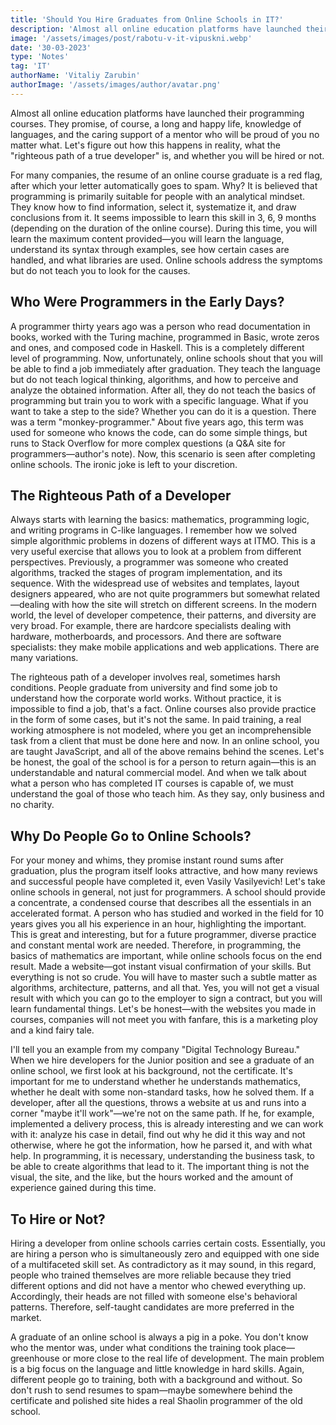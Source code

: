 ```yaml
---
title: 'Should You Hire Graduates from Online Schools in IT?'
description: 'Almost all online education platforms have launched their programming courses. They promise, of course, a long and happy life, knowledge of languages, and the caring support of a mentor who will be proud of you no matter what. Let''s figure out how this happens in reality, what the "righteous path of a true developer" is, and whether you will be hired or not.'
image: '/assets/images/post/rabotu-v-it-vipuskni.webp'
date: '30-03-2023'
type: 'Notes'
tag: 'IT'
authorName: 'Vitaliy Zarubin'
authorImage: '/assets/images/author/avatar.png'
---
```


Almost all online education platforms have launched their programming courses. They promise, of course, a long and happy life, knowledge of languages, and the caring support of a mentor who will be proud of you no matter what. Let's figure out how this happens in reality, what the "righteous path of a true developer" is, and whether you will be hired or not.

For many companies, the resume of an online course graduate is a red flag, after which your letter automatically goes to spam. Why? It is believed that programming is primarily suitable for people with an analytical mindset. They know how to find information, select it, systematize it, and draw conclusions from it. It seems impossible to learn this skill in 3, 6, 9 months (depending on the duration of the online course). During this time, you will learn the maximum content provided—you will learn the language, understand its syntax through examples, see how certain cases are handled, and what libraries are used. Online schools address the symptoms but do not teach you to look for the causes.

## Who Were Programmers in the Early Days?

A programmer thirty years ago was a person who read documentation in books, worked with the Turing machine, programmed in Basic, wrote zeros and ones, and composed code in Haskell. This is a completely different level of programming. Now, unfortunately, online schools shout that you will be able to find a job immediately after graduation. They teach the language but do not teach logical thinking, algorithms, and how to perceive and analyze the obtained information. After all, they do not teach the basics of programming but train you to work with a specific language. What if you want to take a step to the side? Whether you can do it is a question. There was a term "monkey-programmer." About five years ago, this term was used for someone who knows the code, can do some simple things, but runs to Stack Overflow for more complex questions (a Q&A site for programmers—author's note). Now, this scenario is seen after completing online schools. The ironic joke is left to your discretion.

## The Righteous Path of a Developer

Always starts with learning the basics: mathematics, programming logic, and writing programs in C-like languages. I remember how we solved simple algorithmic problems in dozens of different ways at ITMO. This is a very useful exercise that allows you to look at a problem from different perspectives. Previously, a programmer was someone who created algorithms, tracked the stages of program implementation, and its sequence. With the widespread use of websites and templates, layout designers appeared, who are not quite programmers but somewhat related—dealing with how the site will stretch on different screens. In the modern world, the level of developer competence, their patterns, and diversity are very broad. For example, there are hardcore specialists dealing with hardware, motherboards, and processors. And there are software specialists: they make mobile applications and web applications. There are many variations.

The righteous path of a developer involves real, sometimes harsh conditions. People graduate from university and find some job to understand how the corporate world works. Without practice, it is impossible to find a job, that's a fact. Online courses also provide practice in the form of some cases, but it's not the same. In paid training, a real working atmosphere is not modeled, where you get an incomprehensible task from a client that must be done here and now. In an online school, you are taught JavaScript, and all of the above remains behind the scenes. Let's be honest, the goal of the school is for a person to return again—this is an understandable and natural commercial model. And when we talk about what a person who has completed IT courses is capable of, we must understand the goal of those who teach him. As they say, only business and no charity.

## Why Do People Go to Online Schools?

For your money and whims, they promise instant round sums after graduation, plus the program itself looks attractive, and how many reviews and successful people have completed it, even Vasily Vasilyevich! Let's take online schools in general, not just for programmers. A school should provide a concentrate, a condensed course that describes all the essentials in an accelerated format. A person who has studied and worked in the field for 10 years gives you all his experience in an hour, highlighting the important. This is great and interesting, but for a future programmer, diverse practice and constant mental work are needed. Therefore, in programming, the basics of mathematics are important, while online schools focus on the end result. Made a website—got instant visual confirmation of your skills. But everything is not so crude. You will have to master such a subtle matter as algorithms, architecture, patterns, and all that. Yes, you will not get a visual result with which you can go to the employer to sign a contract, but you will learn fundamental things. Let's be honest—with the websites you made in courses, companies will not meet you with fanfare, this is a marketing ploy and a kind fairy tale.

I'll tell you an example from my company "Digital Technology Bureau." When we hire developers for the Junior position and see a graduate of an online school, we first look at his background, not the certificate. It's important for me to understand whether he understands mathematics, whether he dealt with some non-standard tasks, how he solved them. If a developer, after all the questions, throws a website at us and runs into a corner "maybe it'll work"—we're not on the same path. If he, for example, implemented a delivery process, this is already interesting and we can work with it: analyze his case in detail, find out why he did it this way and not otherwise, where he got the information, how he parsed it, and with what help. In programming, it is necessary, understanding the business task, to be able to create algorithms that lead to it. The important thing is not the visual, the site, and the like, but the hours worked and the amount of experience gained during this time.

## To Hire or Not?

Hiring a developer from online schools carries certain costs. Essentially, you are hiring a person who is simultaneously zero and equipped with one side of a multifaceted skill set. As contradictory as it may sound, in this regard, people who trained themselves are more reliable because they tried different options and did not have a mentor who chewed everything up. Accordingly, their heads are not filled with someone else's behavioral patterns. Therefore, self-taught candidates are more preferred in the market.

A graduate of an online school is always a pig in a poke. You don't know who the mentor was, under what conditions the training took place—greenhouse or more close to the real life of development. The main problem is a big focus on the language and little knowledge in hard skills. Again, different people go to training, both with a background and without. So don't rush to send resumes to spam—maybe somewhere behind the certificate and polished site hides a real Shaolin programmer of the old school.
